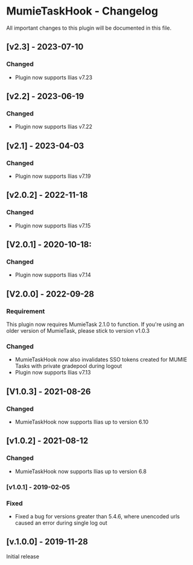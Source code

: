 # MumieTaskHook - Changelog

All important changes to this plugin will be documented in this file.
## [v2.3] - 2023-07-10
### Changed
- Plugin now supports Ilias v7.23

## [v2.2] - 2023-06-19
### Changed
- Plugin now supports Ilias v7.22

## [v2.1] - 2023-04-03
### Changed
- Plugin now supports Ilias v7.19 


## [v2.0.2] - 2022-11-18
### Changed
- Plugin now supports Ilias v7.15

## [V2.0.1] - 2020-10-18:
### Changed
- Plugin now supports Ilias v7.14 

## [V2.0.0] - 2022-09-28
### Requirement
This plugin now requires MumieTask 2.1.0 to function. If you're using an older version of MumieTask, please stick to version v1.0.3 

### Changed
- MumieTaskHook now also invalidates SSO tokens created for MUMIE Tasks with private gradepool during logout
- Plugin now supports Ilias v7.13
  
## [V1.0.3] - 2021-08-26
### Changed
- MumieTaskHook now supports Ilias up to version 6.10

## [v1.0.2] - 2021-08-12
### Changed
- MumieTaskHook now supports Ilias up to version 6.8

### [v1.0.1] - 2019-02-05

### Fixed
- Fixed a bug for versions greater than 5.4.6, where unencoded urls caused an error during single log out

## [v.1.0.0] - 2019-11-28
Initial release
